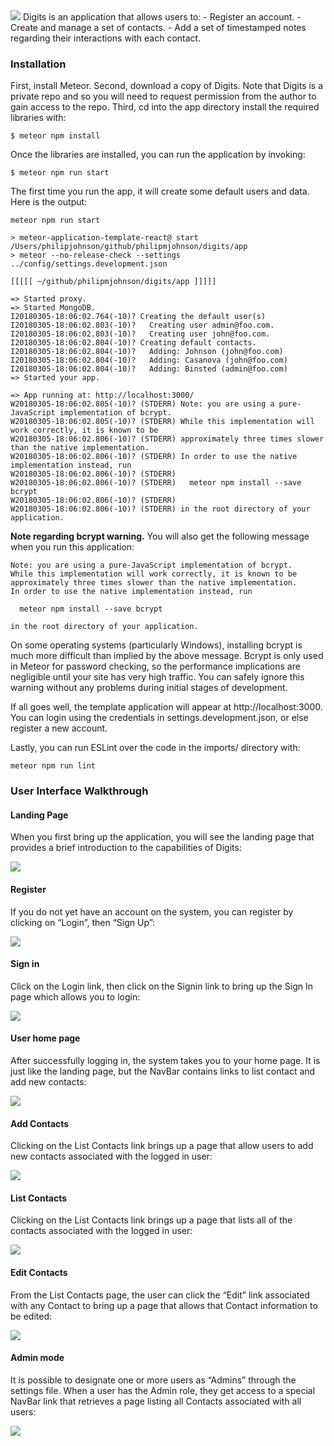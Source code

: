 <img src="doc/landing.png">
Digits is an application that allows users to:
- Register an account.
- Create and manage a set of contacts.
- Add a set of timestamped notes regarding their interactions with each contact.

### Installation
First, install Meteor.
Second, download a copy of Digits. Note that Digits is a private repo and so you will need to request permission from the author to gain access to the repo.
Third, cd into the app directory install the required libraries with:

```
$ meteor npm install
```
Once the libraries are installed, you can run the application by invoking:
```
$ meteor npm run start
```
The first time you run the app, it will create some default users and data. Here is the output:

```
meteor npm run start

> meteor-application-template-react@ start /Users/philipjohnson/github/philipmjohnson/digits/app
> meteor --no-release-check --settings ../config/settings.development.json

[[[[[ ~/github/philipmjohnson/digits/app ]]]]]

=> Started proxy.                             
=> Started MongoDB.                           
I20180305-18:06:02.764(-10)? Creating the default user(s)
I20180305-18:06:02.803(-10)?   Creating user admin@foo.com.
I20180305-18:06:02.803(-10)?   Creating user john@foo.com.
I20180305-18:06:02.804(-10)? Creating default contacts.
I20180305-18:06:02.804(-10)?   Adding: Johnson (john@foo.com)
I20180305-18:06:02.804(-10)?   Adding: Casanova (john@foo.com)
I20180305-18:06:02.804(-10)?   Adding: Binsted (admin@foo.com)
=> Started your app.

=> App running at: http://localhost:3000/
W20180305-18:06:02.805(-10)? (STDERR) Note: you are using a pure-JavaScript implementation of bcrypt.
W20180305-18:06:02.805(-10)? (STDERR) While this implementation will work correctly, it is known to be
W20180305-18:06:02.806(-10)? (STDERR) approximately three times slower than the native implementation.
W20180305-18:06:02.806(-10)? (STDERR) In order to use the native implementation instead, run
W20180305-18:06:02.806(-10)? (STDERR) 
W20180305-18:06:02.806(-10)? (STDERR)   meteor npm install --save bcrypt
W20180305-18:06:02.806(-10)? (STDERR) 
W20180305-18:06:02.806(-10)? (STDERR) in the root directory of your application.
```
**Note regarding bcrypt warning.** You will also get the following message when you run this application:
```
Note: you are using a pure-JavaScript implementation of bcrypt.
While this implementation will work correctly, it is known to be
approximately three times slower than the native implementation.
In order to use the native implementation instead, run

  meteor npm install --save bcrypt

in the root directory of your application.
```
On some operating systems (particularly Windows), installing bcrypt is much more difficult than implied by the above message. Bcrypt is only used in Meteor for password checking, so the performance implications are negligible until your site has very high traffic. You can safely ignore this warning without any problems during initial stages of development.

If all goes well, the template application will appear at http://localhost:3000. You can login using the credentials in settings.development.json, or else register a new account.

Lastly, you can run ESLint over the code in the imports/ directory with:
```
meteor npm run lint
```
### User Interface Walkthrough
#### Landing Page
When you first bring up the application, you will see the landing page that provides a brief introduction to the capabilities of Digits:

<img src="doc/landing.png">

#### Register
If you do not yet have an account on the system, you can register by clicking on “Login”, then “Sign Up”:

<img src="doc/register.png">

#### Sign in
Click on the Login link, then click on the Signin link to bring up the Sign In page which allows you to login:

<img src="doc/signin.png">

#### User home page
After successfully logging in, the system takes you to your home page. It is just like the landing page, but the NavBar contains links to list contact and add new contacts:

<img src="doc/home.png">

#### Add Contacts
Clicking on the List Contacts link brings up a page that allow users to add new contacts associated with the logged in user:

<img src="doc/add.png">

#### List Contacts
Clicking on the List Contacts link brings up a page that lists all of the contacts associated with the logged in user:

<img src="doc/list.png">

#### Edit Contacts
From the List Contacts page, the user can click the “Edit” link associated with any Contact to bring up a page that allows that Contact information to be edited:

<img src="doc/edit.png">

#### Admin mode
It is possible to designate one or more users as “Admins” through the settings file. When a user has the Admin role, they get access to a special NavBar link that retrieves a page listing all Contacts associated with all users:

<img src="doc/admin.png">